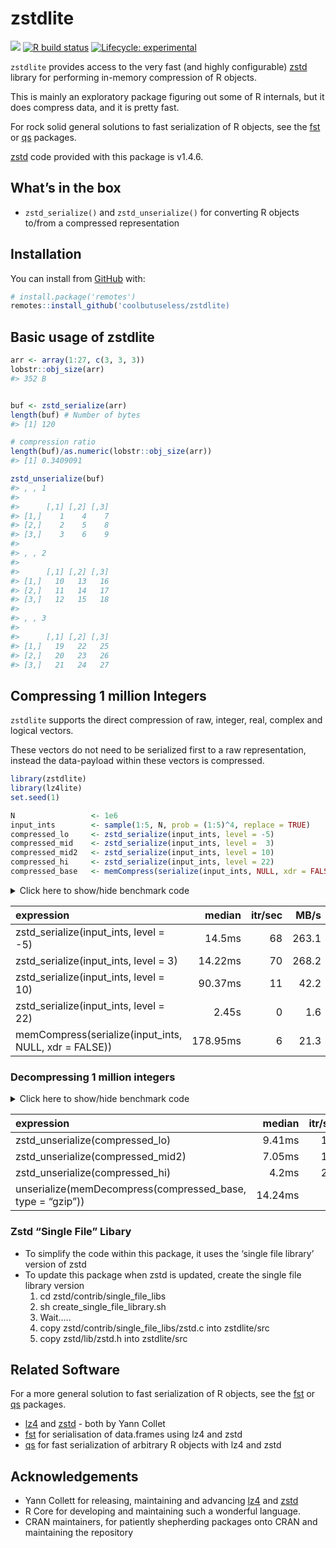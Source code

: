 
<!-- README.md is generated from README.Rmd. Please edit that file -->

# zstdlite

<!-- badges: start -->

![](https://img.shields.io/badge/cool-useless-green.svg) [![R build
status](https://github.com/coolbutuseless/zstdlite/workflows/R-CMD-check/badge.svg)](https://github.com/coolbutuseless/zstdlite/actions)
[![Lifecycle:
experimental](https://img.shields.io/badge/lifecycle-experimental-orange.svg)](https://www.tidyverse.org/lifecycle/#experimental)
<!-- badges: end -->

`zstdlite` provides access to the very fast (and highly configurable)
[zstd](https://github.com/facebook/zstd) library for performing
in-memory compression of R objects.

This is mainly an exploratory package figuring out some of R internals,
but it does compress data, and it is pretty fast.

For rock solid general solutions to fast serialization of R objects, see
the [fst](https://github.com/fstpackage/fst) or
[qs](https://cran.r-project.org/package=qs) packages.

[zstd](https://github.com/facebook/zstd) code provided with this package
is v1.4.6.

## What’s in the box

  - `zstd_serialize()` and `zstd_unserialize()` for converting R objects
    to/from a compressed representation

## Installation

You can install from
[GitHub](https://github.com/coolbutuseless/zstdlite) with:

``` r
# install.package('remotes')
remotes::install_github('coolbutuseless/zstdlite)
```

## Basic usage of zstdlite

``` r
arr <- array(1:27, c(3, 3, 3))
lobstr::obj_size(arr)
#> 352 B


buf <- zstd_serialize(arr)
length(buf) # Number of bytes
#> [1] 120

# compression ratio
length(buf)/as.numeric(lobstr::obj_size(arr))
#> [1] 0.3409091

zstd_unserialize(buf)
#> , , 1
#> 
#>      [,1] [,2] [,3]
#> [1,]    1    4    7
#> [2,]    2    5    8
#> [3,]    3    6    9
#> 
#> , , 2
#> 
#>      [,1] [,2] [,3]
#> [1,]   10   13   16
#> [2,]   11   14   17
#> [3,]   12   15   18
#> 
#> , , 3
#> 
#>      [,1] [,2] [,3]
#> [1,]   19   22   25
#> [2,]   20   23   26
#> [3,]   21   24   27
```

## Compressing 1 million Integers

`zstdlite` supports the direct compression of raw, integer, real,
complex and logical vectors.

These vectors do not need to be serialized first to a raw
representation, instead the data-payload within these vectors is
compressed.

``` r
library(zstdlite)
library(lz4lite)
set.seed(1)

N                 <- 1e6
input_ints        <- sample(1:5, N, prob = (1:5)^4, replace = TRUE)
compressed_lo     <- zstd_serialize(input_ints, level = -5)
compressed_mid    <- zstd_serialize(input_ints, level =  3)
compressed_mid2   <- zstd_serialize(input_ints, level = 10)
compressed_hi     <- zstd_serialize(input_ints, level = 22)
compressed_base   <- memCompress(serialize(input_ints, NULL, xdr = FALSE))
```

<details>

<summary> Click here to show/hide benchmark code </summary>

``` r
library(zstdlite)

res <- bench::mark(
  zstd_serialize(input_ints, level =  -5),
  zstd_serialize(input_ints, level =   3),
  zstd_serialize(input_ints, level =  10),
  zstd_serialize(input_ints, level =  22),
  memCompress(serialize(input_ints, NULL, xdr = FALSE)),
  check = FALSE
)
```

</details>

| expression                                             |   median | itr/sec |  MB/s | compression\_ratio |
| :----------------------------------------------------- | -------: | ------: | ----: | -----------------: |
| zstd\_serialize(input\_ints, level = -5)               |   14.5ms |      68 | 263.1 |              0.122 |
| zstd\_serialize(input\_ints, level = 3)                |  14.22ms |      70 | 268.2 |              0.101 |
| zstd\_serialize(input\_ints, level = 10)               |  90.37ms |      11 |  42.2 |              0.083 |
| zstd\_serialize(input\_ints, level = 22)               |    2.45s |       0 |   1.6 |              0.058 |
| memCompress(serialize(input\_ints, NULL, xdr = FALSE)) | 178.95ms |       6 |  21.3 |              0.079 |

### Decompressing 1 million integers

<details>

<summary> Click here to show/hide benchmark code </summary>

``` r
res <- bench::mark(
  zstd_unserialize(compressed_lo),
  zstd_unserialize(compressed_mid2),
  zstd_unserialize(compressed_hi),
  unserialize(memDecompress(compressed_base, type = 'gzip')),
  check = TRUE
)
```

</details>

| expression                                                  |  median | itr/sec |  MB/s |
| :---------------------------------------------------------- | ------: | ------: | ----: |
| zstd\_unserialize(compressed\_lo)                           |  9.41ms |     104 | 405.4 |
| zstd\_unserialize(compressed\_mid2)                         |  7.05ms |     140 | 541.1 |
| zstd\_unserialize(compressed\_hi)                           |   4.2ms |     217 | 909.3 |
| unserialize(memDecompress(compressed\_base, type = “gzip”)) | 14.24ms |      70 | 267.9 |

### Zstd “Single File” Libary

  - To simplify the code within this package, it uses the ‘single file
    library’ version of zstd
  - To update this package when zstd is updated, create the single file
    library version
    1.  cd zstd/contrib/single\_file\_libs
    2.  sh create\_single\_file\_library.sh
    3.  Wait…..
    4.  copy zstd/contrib/single\_file\_libs/zstd.c into zstdlite/src
    5.  copy zstd/lib/zstd.h into zstdlite/src

## Related Software

For a more general solution to fast serialization of R objects, see the
[fst](https://github.com/fstpackage/fst) or
[qs](https://cran.r-project.org/package=qs) packages.

  - [lz4](https://github.com/lz4/lz4) and
    [zstd](https://github.com/facebook/zstd) - both by Yann Collet
  - [fst](https://github.com/fstpackage/fst) for serialisation of
    data.frames using lz4 and zstd
  - [qs](https://cran.r-project.org/package=qs) for fast serialization
    of arbitrary R objects with lz4 and zstd

## Acknowledgements

  - Yann Collett for releasing, maintaining and advancing
    [lz4](https://github.com/lz4/lz4) and
    [zstd](https://github.com/facebook/zstd)
  - R Core for developing and maintaining such a wonderful language.
  - CRAN maintainers, for patiently shepherding packages onto CRAN and
    maintaining the repository
